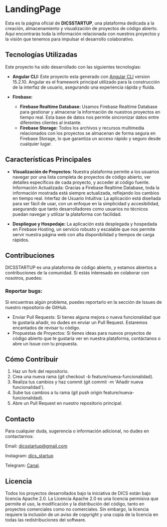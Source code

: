 # LandingPage
Esta es la página oficial de **DICSSTARTUP**, una plataforma dedicada a la creación, almacenamiento y visualización de proyectos de código abierto. Aquí encontrarás toda la información relacionada con nuestros proyectos y la visión que tenemos para impulsar el desarrollo colaborativo.

## Tecnologías Utilizadas
Este proyecto ha sido desarrollado con las siguientes tecnologías:

- **Angular CLI:** Este proyecto esta generado con  [Angular CLI](https://github.com/angular/angular-cli) version 15.2.10. Angular es el framework principal utilizado para la construcción de la interfaz de usuario, asegurando una experiencia rápida y fluida.

- **Firebase:**
  - **Firebase Realtime Database:** Usamos Firebase Realtime Database para gestionar y almacenar la información de nuestros proyectos en tiempo real. Esta base de datos nos permite sincronizar datos entre diferentes clientes al instante.
  - **Firebase Storage:** Todos los archivos y recursos multimedia relacionados con los proyectos se almacenan de forma segura en Firebase Storage, lo que garantiza un acceso rápido y seguro desde cualquier lugar.

## Características Principales

- **Visualización de Proyectos:** Nuestra plataforma permite a los usuarios navegar por una lista completa de proyectos de código abierto, ver detalles específicos de cada proyecto, y acceder al código fuente.
Información Actualizada: Gracias a Firebase Realtime Database, toda la información mostrada está siempre actualizada, reflejando los cambios en tiempo real.
Interfaz de Usuario Intuitiva: La aplicación está diseñada para ser fácil de usar, con un enfoque en la simplicidad y accesibilidad, asegurando que tanto desarrolladores como usuarios no técnicos puedan navegar y utilizar la plataforma con facilidad.

- **Despliegue y Hospedaje:** La aplicación está desplegada y hospedada en Firebase Hosting, un servicio robusto y escalable que nos permite servir nuestra página web con alta disponibilidad y tiempos de carga rápidos.

## Contribuciones
DICSSTARTUP es una plataforma de código abierto, y estamos abiertos a contribuciones de la comunidad. Si estás interesado en colaborar con nosotros, puedes:

### Reportar bugs:

Si encuentras algún problema, puedes reportarlo en la sección de Issues de nuestro repositorio de GitHub.

- Enviar Pull Requests: Si tienes alguna mejora o nueva funcionalidad que te gustaría añadir, no dudes en enviar un Pull Request. Estaremos encantados de revisar tu código.
- Propuestas de Proyectos: Si tienes ideas para nuevos proyectos de código abierto que te gustaría ver en nuestra plataforma, contáctanos o abre un Issue con tu propuesta.

## Cómo Contribuir
1. Haz un fork del repositorio.
2. Crea una nueva rama (git checkout -b feature/nueva-funcionalidad).
3. Realiza tus cambios y haz commit (git commit -m 'Añadir nueva funcionalidad').
4. Sube tus cambios a tu rama (git push origin feature/nueva-funcionalidad).
5. Abre un Pull Request en nuestro repositorio principal.

## Contacto
Para cualquier duda, sugerencia o información adicional, no dudes en contactarnos:

Email: dicsstartup@gmail.com

Instagram: <a href="https://www.instagram.com/dics_startup/" target="blank">dics_startup</a>

Telegram: <a href="https://t.me/+xGquW2xtYXRiMDM0" target="blanck" >Canal</a>.

## Licencia

Todos los proyectos desarrollados bajo la iniciativa de DICS están bajo licencia Apache 2.0. La Licencia Apache 2.0 es una licencia permisiva que permite el uso, la modificación y la distribución del código, tanto en proyectos comerciales como no comerciales. Sin embargo, la licencia requiere la inclusión de un aviso de copyright y una copia de la licencia en todas las redistribuciones del software.
